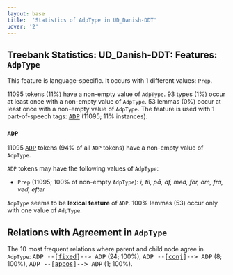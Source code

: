 ```yaml
---
layout: base
title:  'Statistics of AdpType in UD_Danish-DDT'
udver: '2'
---
```


## Treebank Statistics: UD_Danish-DDT: Features: `AdpType`

This feature is language-specific.
It occurs with 1 different values: `Prep`.

11095 tokens (11%) have a non-empty value of `AdpType`.
93 types (1%) occur at least once with a non-empty value of `AdpType`.
53 lemmas (0%) occur at least once with a non-empty value of `AdpType`.
The feature is used with 1 part-of-speech tags: <tt><a href="da_ddt-pos-ADP.html">ADP</a></tt> (11095; 11% instances).

### `ADP`

11095 <tt><a href="da_ddt-pos-ADP.html">ADP</a></tt> tokens (94% of all `ADP` tokens) have a non-empty value of `AdpType`.

`ADP` tokens may have the following values of `AdpType`:

* `Prep` (11095; 100% of non-empty `AdpType`): <em>i, til, på, af, med, for, om, fra, ved, efter</em>

`AdpType` seems to be **lexical feature** of `ADP`. 100% lemmas (53) occur only with one value of `AdpType`.

## Relations with Agreement in `AdpType`

The 10 most frequent relations where parent and child node agree in `AdpType`:
<tt>ADP --[<tt><a href="da_ddt-dep-fixed.html">fixed</a></tt>]--> ADP</tt> (24; 100%),
<tt>ADP --[<tt><a href="da_ddt-dep-conj.html">conj</a></tt>]--> ADP</tt> (8; 100%),
<tt>ADP --[<tt><a href="da_ddt-dep-appos.html">appos</a></tt>]--> ADP</tt> (1; 100%).


